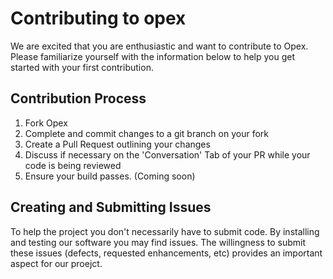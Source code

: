 # Contributing to opex
We are excited that you are enthusiastic and want to contribute to Opex. Please familiarize yourself with the information below to help you get started with your first contribution. 

## Contribution Process
1. Fork Opex
2. Complete and commit changes to a git branch on your fork
3. Create a Pull Request outlining your changes
4. Discuss if necessary on the 'Conversation' Tab of your PR while your code is being reviewed
5. Ensure your build passes. (Coming soon)

## Creating and Submitting Issues
To help the project you don't necessarily have to submit code. By installing and testing our software you may find issues. The willingness to submit these issues (defects, requested enhancements, etc) provides an important aspect for our proejct. 
